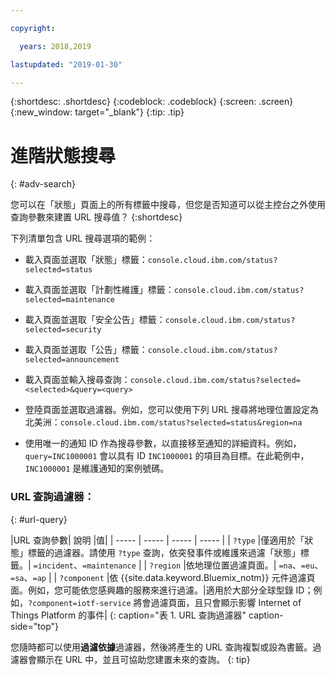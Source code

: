```yaml
---

copyright:

  years: 2018,2019

lastupdated: "2019-01-30"

---
```


{:shortdesc: .shortdesc}
{:codeblock: .codeblock}
{:screen: .screen}
{:new_window: target="_blank"}
{:tip: .tip}

# 進階狀態搜尋
{: #adv-search}

您可以在「狀態」頁面上的所有標籤中搜尋，但您是否知道可以從主控台之外使用查詢參數來建置 URL 搜尋值？
{:shortdesc}

下列清單包含 URL 搜尋選項的範例：

* 載入頁面並選取「狀態」標籤：`console.cloud.ibm.com/status?selected=status`
* 載入頁面並選取「計劃性維護」標籤：`console.cloud.ibm.com/status?selected=maintenance`
* 載入頁面並選取「安全公告」標籤：`console.cloud.ibm.com/status?selected=security`
* 載入頁面並選取「公告」標籤：`console.cloud.ibm.com/status?selected=announcement`
* 載入頁面並輸入搜尋查詢：`console.cloud.ibm.com/status?selected=<selected>&query=<query>`
* 登陸頁面並選取過濾器。例如，您可以使用下列 URL 搜尋將地理位置設定為北美洲：`console.cloud.ibm.com/status?selected=status&region=na`

* 使用唯一的通知 ID 作為搜尋參數，以直接移至通知的詳細資料。例如，`query=INC1000001` 會以具有 ID `INC1000001` 的項目為目標。在此範例中，`INC1000001` 是維護通知的案例號碼。

### URL 查詢過濾器：
{: #url-query}

|URL 查詢參數| 說明                                                  |值|
| ----- | ----- | ----- | ----- |
| `?type` |僅適用於「狀態」標籤的過濾器。請使用 `?type` 查詢，依突發事件或維護來過濾「狀態」標籤。| `=incident`、`=maintenance` |
| `?region` |依地理位置過濾頁面。| `=na`、`=eu`、`=sa`、`=ap` |
| `?component` |依 {{site.data.keyword.Bluemix_notm}} 元件過濾頁面。例如，您可能依您感興趣的服務來進行過濾。|適用於大部分全球型錄 ID；例如，`?component=iotf-service` 將會過濾頁面，且只會顯示影響 Internet of Things Platform 的事件|
{: caption="表 1. URL 查詢過濾器" caption-side="top"}

您隨時都可以使用**過濾依據**過濾器，然後將產生的 URL 查詢複製或設為書籤。過濾器會顯示在 URL 中，並且可協助您建置未來的查詢。
{: tip}
